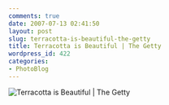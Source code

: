 ```yaml
---
comments: true
date: 2007-07-13 02:41:50
layout: post
slug: terracotta-is-beautiful-the-getty
title: Terracotta is Beautiful | The Getty
wordpress_id: 422
categories:
- PhotoBlog
---
```


![Terracotta is Beautiful | The Getty](http://ryanfitzer.com/main/wp-content/uploads/2007/07/dscn1900.jpg)
